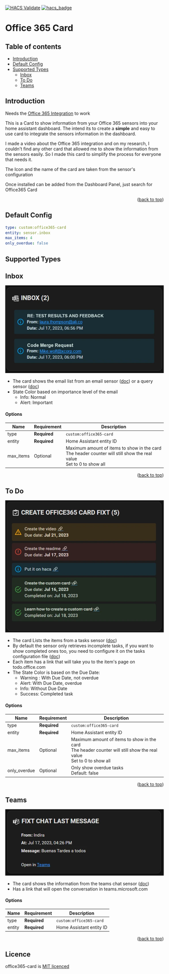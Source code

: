 <a name="readme-top"></a>

[![HACS Validate](https://github.com/fixtse/office365-card/actions/workflows/github-actions-hacs.yml/badge.svg)](https://github.com/fixtse/office365-card/actions/workflows/github-actions-hacs.yml)
[![hacs_badge](https://img.shields.io/badge/HACS-Custom-41BDF5.svg)](https://github.com/hacs/integration)



# Office 365 Card

Table of contents
-----------------

* [Introduction](#introduction)
* [Default Config](#default-config)
* [Supported Types](#supported-types)
  * [Inbox](#inbox)
  * [To Do](#to-do)
  * [Teams](#teams)

## Introduction
Needs the [Office 365 Integration](https://github.com/RogerSelwyn/O365-HomeAssistant) to work

This is a Card to show information from your Office 365 sensors into your home assistant dashboard. The intend its to create a <b>simple</b> and easy to use card to integrate the sensors information in the dashboard.

I made a video about the Office 365 integration and on my research, I couldn't find any other card that allowed me to show the information from the sensors easily. So I made this card to simplify the process for everyone that needs it.

The Icon and the name of the card are taken from the sensor's configuration

Once installed can be added from the Dashboard Panel, just search for Office365 Card

<p align="right">(<a href="#readme-top">back to top</a>)</p>

## Default Config

```yaml
type: custom:office365-card
entity: sensor.inbox
max_items: 4
only_overdue: false
```
## Supported Types

## Inbox
<p align="center"><img src="img/inbox.webp" alt="inbox sensor example img"></p>

* The card shows the email list from an email sensor ([doc](https://rogerselwyn.github.io/O365-HomeAssistant/installation_and_configuration.html#email_sensors)) or a query sensor ([doc](https://rogerselwyn.github.io/O365-HomeAssistant/installation_and_configuration.html#query_sensors))
* State Color based on importance level of the email
  * Info: Normal
  * Alert: Important

#### Options
| Name  | Requirement | Description | 
| --- | --- |  --- |
| type  | **Required** | `custom:office365-card` |
| entity | **Required**  | Home Assistant entity ID |
| max_items | Optional | Maximum amount of items to show in the card <br> The header counter will still show the real value <br> Set to 0 to show all  |
<p align="right">(<a href="#readme-top">back to top</a>)</p>

## To Do
<p align="center"><img src="img/task.webp" alt="task sensor example img"></p>

* The card Lists the items from a tasks sensor ([doc](https://rogerselwyn.github.io/O365-HomeAssistant/sensor.html#taskto-do-sensor))
* By default the sensor only retrieves incomplete tasks, if you want to show completed ones too, you need to configure it on the tasks configuration file ([doc](https://rogerselwyn.github.io/O365-HomeAssistant/tasks_configuration.html#tasks-configuration))
* Each item has a link that will take you to the item's page on todo.office.com
* The State Color is based on the Due Date:
  * Warning : With Due Date, not overdue
  * Alert: With Due Date, overdue
  * Info: Without Due Date
  * Success: Completed task

#### Options
| Name | Requirement | Description | 
| --- | --- | --- |
| type  | **Required** | `custom:office365-card` |
| entity | **Required**  | Home Assistant entity ID |
| max_items | Optional | Maximum amount of items to show in the card <br> The header counter will still show the real value <br> Set to 0 to show all  |
| only_overdue | Optional | Only show overdue tasks <br> Default: false |

<p align="right">(<a href="#readme-top">back to top</a>)</p>

## Teams
<p align="center"><img src="img/teams_last_message.webp" alt="task sensor example img"></p>

* The card shows the information from the teams chat sensor ([doc](https://rogerselwyn.github.io/O365-HomeAssistant/sensor.html#teams-chat-sensor))
* Has a link that will open the conversation in teams.microsoft.com

#### Options
| Name | Requirement | Description | 
| --- | --- | --- |
| type  | **Required** | `custom:office365-card` |
| entity | **Required**  | Home Assistant entity ID |

<p align="right">(<a href="#readme-top">back to top</a>)</p>

## Licence
office365-card is [MIT licenced](license.txt)



